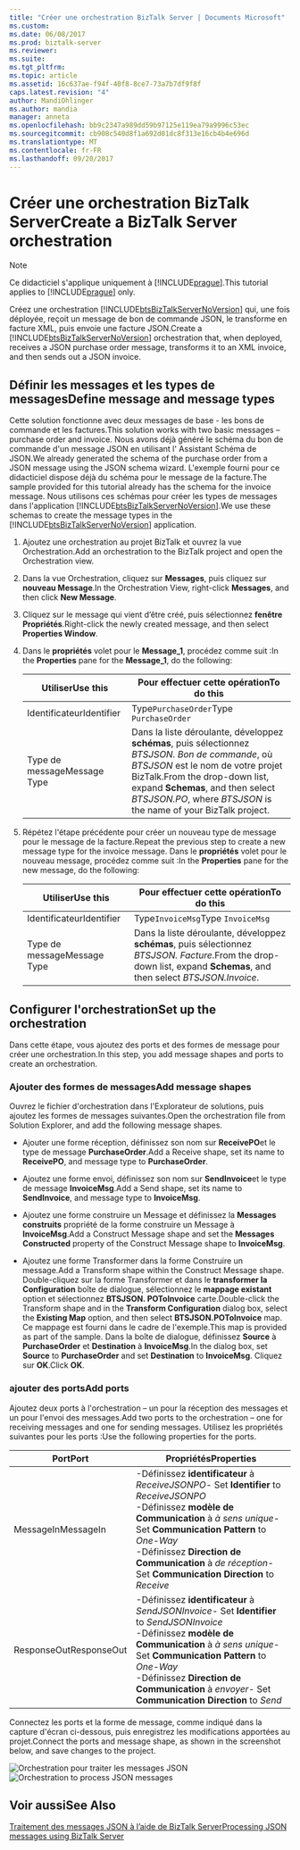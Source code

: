 ```yaml
---
title: "Créer une orchestration BizTalk Server | Documents Microsoft"
ms.custom: 
ms.date: 06/08/2017
ms.prod: biztalk-server
ms.reviewer: 
ms.suite: 
ms.tgt_pltfrm: 
ms.topic: article
ms.assetid: 16c637ae-f94f-40f8-8ce7-73a7b7df9f8f
caps.latest.revision: "4"
author: MandiOhlinger
ms.author: mandia
manager: anneta
ms.openlocfilehash: bb9c2347a989dd59b97125e119ea79a9996c53ec
ms.sourcegitcommit: cb908c540d8f1a692d01dc8f313e16cb4b4e696d
ms.translationtype: MT
ms.contentlocale: fr-FR
ms.lasthandoff: 09/20/2017
---
```

# <a name="create-a-biztalk-server-orchestration"></a><span data-ttu-id="2d1bc-102">Créer une orchestration BizTalk Server</span><span class="sxs-lookup"><span data-stu-id="2d1bc-102">Create a BizTalk Server orchestration</span></span>
> [!NOTE]
>  <span data-ttu-id="2d1bc-103">Ce didacticiel s'applique uniquement à [!INCLUDE[prague](../includes/prague-md.md)].</span><span class="sxs-lookup"><span data-stu-id="2d1bc-103">This tutorial applies to [!INCLUDE[prague](../includes/prague-md.md)] only.</span></span>  
  
 <span data-ttu-id="2d1bc-104">Créez une orchestration [!INCLUDE[btsBizTalkServerNoVersion](../includes/btsbiztalkservernoversion-md.md)] qui, une fois déployée, reçoit un message de bon de commande JSON, le transforme en facture XML, puis envoie une facture JSON.</span><span class="sxs-lookup"><span data-stu-id="2d1bc-104">Create a [!INCLUDE[btsBizTalkServerNoVersion](../includes/btsbiztalkservernoversion-md.md)] orchestration that, when deployed, receives a JSON purchase order message, transforms it to an XML invoice, and then sends out a JSON invoice.</span></span>  
  
## <a name="define-message-and-message-types"></a><span data-ttu-id="2d1bc-105">Définir les messages et les types de messages</span><span class="sxs-lookup"><span data-stu-id="2d1bc-105">Define message and message types</span></span>  
 <span data-ttu-id="2d1bc-106">Cette solution fonctionne avec deux messages de base - les bons de commande et les factures.</span><span class="sxs-lookup"><span data-stu-id="2d1bc-106">This solution works with two basic messages – purchase order and invoice.</span></span> <span data-ttu-id="2d1bc-107">Nous avons déjà généré le schéma du bon de commande d'un message JSON en utilisant l' Assistant Schéma de JSON.</span><span class="sxs-lookup"><span data-stu-id="2d1bc-107">We already generated the schema of the purchase order from a JSON message using the JSON schema wizard.</span></span> <span data-ttu-id="2d1bc-108">L'exemple fourni pour ce didacticiel dispose déjà du schéma pour le message de la facture.</span><span class="sxs-lookup"><span data-stu-id="2d1bc-108">The sample provided for this tutorial already has the schema for the invoice message.</span></span> <span data-ttu-id="2d1bc-109">Nous utilisons ces schémas pour créer les types de messages dans l'application [!INCLUDE[btsBizTalkServerNoVersion](../includes/btsbiztalkservernoversion-md.md)].</span><span class="sxs-lookup"><span data-stu-id="2d1bc-109">We use these schemas to create the message types in the [!INCLUDE[btsBizTalkServerNoVersion](../includes/btsbiztalkservernoversion-md.md)] application.</span></span>  
  
1.  <span data-ttu-id="2d1bc-110">Ajoutez une orchestration au projet BizTalk et ouvrez la vue Orchestration.</span><span class="sxs-lookup"><span data-stu-id="2d1bc-110">Add an orchestration to the BizTalk project and open the Orchestration view.</span></span>  
  
2.  <span data-ttu-id="2d1bc-111">Dans la vue Orchestration, cliquez sur **Messages**, puis cliquez sur **nouveau Message**.</span><span class="sxs-lookup"><span data-stu-id="2d1bc-111">In the Orchestration View, right-click **Messages**, and then click **New Message**.</span></span>  
  
3.  <span data-ttu-id="2d1bc-112">Cliquez sur le message qui vient d’être créé, puis sélectionnez **fenêtre Propriétés**.</span><span class="sxs-lookup"><span data-stu-id="2d1bc-112">Right-click the newly created message, and then select **Properties Window**.</span></span>  
  
4.  <span data-ttu-id="2d1bc-113">Dans le **propriétés** volet pour le **Message_1**, procédez comme suit :</span><span class="sxs-lookup"><span data-stu-id="2d1bc-113">In the **Properties** pane for the **Message_1**, do the following:</span></span>  
  
    |<span data-ttu-id="2d1bc-114">Utiliser</span><span class="sxs-lookup"><span data-stu-id="2d1bc-114">Use this</span></span>|<span data-ttu-id="2d1bc-115">Pour effectuer cette opération</span><span class="sxs-lookup"><span data-stu-id="2d1bc-115">To do this</span></span>|  
    |--------------|----------------|  
    |<span data-ttu-id="2d1bc-116">Identificateur</span><span class="sxs-lookup"><span data-stu-id="2d1bc-116">Identifier</span></span>|<span data-ttu-id="2d1bc-117">Type`PurchaseOrder`</span><span class="sxs-lookup"><span data-stu-id="2d1bc-117">Type `PurchaseOrder`</span></span>|  
    |<span data-ttu-id="2d1bc-118">Type de message</span><span class="sxs-lookup"><span data-stu-id="2d1bc-118">Message Type</span></span>|<span data-ttu-id="2d1bc-119">Dans la liste déroulante, développez **schémas**, puis sélectionnez *BTSJSON. Bon de commande*, où *BTSJSON* est le nom de votre projet BizTalk.</span><span class="sxs-lookup"><span data-stu-id="2d1bc-119">From the drop-down list, expand **Schemas**, and then select *BTSJSON.PO*, where *BTSJSON* is the name of your BizTalk project.</span></span>|  
  
5.  <span data-ttu-id="2d1bc-120">Répétez l'étape précédente pour créer un nouveau type de message pour le message de la facture.</span><span class="sxs-lookup"><span data-stu-id="2d1bc-120">Repeat the previous step to create a new message type for the invoice message.</span></span> <span data-ttu-id="2d1bc-121">Dans le **propriétés** volet pour le nouveau message, procédez comme suit :</span><span class="sxs-lookup"><span data-stu-id="2d1bc-121">In the **Properties** pane for the new message, do the following:</span></span>  
  
    |<span data-ttu-id="2d1bc-122">Utiliser</span><span class="sxs-lookup"><span data-stu-id="2d1bc-122">Use this</span></span>|<span data-ttu-id="2d1bc-123">Pour effectuer cette opération</span><span class="sxs-lookup"><span data-stu-id="2d1bc-123">To do this</span></span>|  
    |--------------|----------------|  
    |<span data-ttu-id="2d1bc-124">Identificateur</span><span class="sxs-lookup"><span data-stu-id="2d1bc-124">Identifier</span></span>|<span data-ttu-id="2d1bc-125">Type`InvoiceMsg`</span><span class="sxs-lookup"><span data-stu-id="2d1bc-125">Type `InvoiceMsg`</span></span>|  
    |<span data-ttu-id="2d1bc-126">Type de message</span><span class="sxs-lookup"><span data-stu-id="2d1bc-126">Message Type</span></span>|<span data-ttu-id="2d1bc-127">Dans la liste déroulante, développez **schémas**, puis sélectionnez *BTSJSON. Facture*.</span><span class="sxs-lookup"><span data-stu-id="2d1bc-127">From the drop-down list, expand **Schemas**, and then select *BTSJSON.Invoice*.</span></span>|  
  
## <a name="set-up-the-orchestration"></a><span data-ttu-id="2d1bc-128">Configurer l'orchestration</span><span class="sxs-lookup"><span data-stu-id="2d1bc-128">Set up the orchestration</span></span>  
 <span data-ttu-id="2d1bc-129">Dans cette étape, vous ajoutez des ports et des formes de message pour créer une orchestration.</span><span class="sxs-lookup"><span data-stu-id="2d1bc-129">In this step, you add message shapes and ports to create an orchestration.</span></span>  
  
### <a name="add-message-shapes"></a><span data-ttu-id="2d1bc-130">Ajouter des formes de messages</span><span class="sxs-lookup"><span data-stu-id="2d1bc-130">Add message shapes</span></span>  
 <span data-ttu-id="2d1bc-131">Ouvrez le fichier d'orchestration dans l'Explorateur de solutions, puis ajoutez les formes de messages suivantes.</span><span class="sxs-lookup"><span data-stu-id="2d1bc-131">Open the orchestration file from Solution Explorer, and add the following message shapes.</span></span>  
  
-   <span data-ttu-id="2d1bc-132">Ajouter une forme réception, définissez son nom sur **ReceivePO**et le type de message **PurchaseOrder**.</span><span class="sxs-lookup"><span data-stu-id="2d1bc-132">Add a Receive shape, set its name to **ReceivePO**, and message type to **PurchaseOrder**.</span></span>  
  
-   <span data-ttu-id="2d1bc-133">Ajoutez une forme envoi, définissez son nom sur **SendInvoice**et le type de message **InvoiceMsg**.</span><span class="sxs-lookup"><span data-stu-id="2d1bc-133">Add a Send shape, set its name to **SendInvoice**, and message type to **InvoiceMsg**.</span></span>  
  
-   <span data-ttu-id="2d1bc-134">Ajoutez une forme construire un Message et définissez la **Messages construits** propriété de la forme construire un Message à **InvoiceMsg**.</span><span class="sxs-lookup"><span data-stu-id="2d1bc-134">Add a Construct Message shape and set the **Messages Constructed** property of the Construct Message shape to **InvoiceMsg**.</span></span>  
  
-   <span data-ttu-id="2d1bc-135">Ajoutez une forme Transformer dans la forme Construire un message.</span><span class="sxs-lookup"><span data-stu-id="2d1bc-135">Add a Transform shape within the Construct Message shape.</span></span> <span data-ttu-id="2d1bc-136">Double-cliquez sur la forme Transformer et dans le **transformer la Configuration** boîte de dialogue, sélectionnez le **mappage existant** option et sélectionnez **BTSJSON. POToInvoice** carte.</span><span class="sxs-lookup"><span data-stu-id="2d1bc-136">Double-click the Transform shape and in the **Transform Configuration** dialog box, select the **Existing Map** option, and then select **BTSJSON.POToInvoice** map.</span></span> <span data-ttu-id="2d1bc-137">Ce mappage est fourni dans le cadre de l'exemple.</span><span class="sxs-lookup"><span data-stu-id="2d1bc-137">This map is provided as part of the sample.</span></span> <span data-ttu-id="2d1bc-138">Dans la boîte de dialogue, définissez **Source** à **PurchaseOrder** et **Destination** à **InvoiceMsg**.</span><span class="sxs-lookup"><span data-stu-id="2d1bc-138">In the dialog box, set **Source** to **PurchaseOrder** and set **Destination** to **InvoiceMsg**.</span></span> <span data-ttu-id="2d1bc-139">Cliquez sur **OK**.</span><span class="sxs-lookup"><span data-stu-id="2d1bc-139">Click **OK**.</span></span>  
  
### <a name="add-ports"></a><span data-ttu-id="2d1bc-140">ajouter des ports</span><span class="sxs-lookup"><span data-stu-id="2d1bc-140">Add ports</span></span>  
 <span data-ttu-id="2d1bc-141">Ajoutez deux ports à l'orchestration – un pour la réception des messages et un pour l'envoi des messages.</span><span class="sxs-lookup"><span data-stu-id="2d1bc-141">Add two ports to the orchestration – one for receiving messages and one for sending messages.</span></span> <span data-ttu-id="2d1bc-142">Utilisez les propriétés suivantes pour les ports :</span><span class="sxs-lookup"><span data-stu-id="2d1bc-142">Use the following properties for the ports.</span></span>  
  
|<span data-ttu-id="2d1bc-143">Port</span><span class="sxs-lookup"><span data-stu-id="2d1bc-143">Port</span></span>|<span data-ttu-id="2d1bc-144">Propriétés</span><span class="sxs-lookup"><span data-stu-id="2d1bc-144">Properties</span></span>|  
|----------|----------------|  
|<span data-ttu-id="2d1bc-145">MessageIn</span><span class="sxs-lookup"><span data-stu-id="2d1bc-145">MessageIn</span></span>|<span data-ttu-id="2d1bc-146">-Définissez **identificateur** à *ReceiveJSONPO*</span><span class="sxs-lookup"><span data-stu-id="2d1bc-146">-   Set **Identifier** to *ReceiveJSONPO*</span></span><br /><span data-ttu-id="2d1bc-147">-Définissez **modèle de Communication** à *à sens unique*</span><span class="sxs-lookup"><span data-stu-id="2d1bc-147">-   Set **Communication Pattern** to *One-Way*</span></span><br /><span data-ttu-id="2d1bc-148">-Définissez **Direction de Communication** à *de réception*</span><span class="sxs-lookup"><span data-stu-id="2d1bc-148">-   Set **Communication Direction** to *Receive*</span></span>|  
|<span data-ttu-id="2d1bc-149">ResponseOut</span><span class="sxs-lookup"><span data-stu-id="2d1bc-149">ResponseOut</span></span>|<span data-ttu-id="2d1bc-150">-Définissez **identificateur** à *SendJSONInvoice*</span><span class="sxs-lookup"><span data-stu-id="2d1bc-150">-   Set **Identifier** to *SendJSONInvoice*</span></span><br /><span data-ttu-id="2d1bc-151">-Définissez **modèle de Communication** à *à sens unique*</span><span class="sxs-lookup"><span data-stu-id="2d1bc-151">-   Set **Communication Pattern** to *One-Way*</span></span><br /><span data-ttu-id="2d1bc-152">-Définissez **Direction de Communication** à *envoyer*</span><span class="sxs-lookup"><span data-stu-id="2d1bc-152">-   Set **Communication Direction** to *Send*</span></span>|  
  
 <span data-ttu-id="2d1bc-153">Connectez les ports et la forme de message, comme indiqué dans la capture d'écran ci-dessous, puis enregistrez les modifications apportées au projet.</span><span class="sxs-lookup"><span data-stu-id="2d1bc-153">Connect the ports and message shape, as shown in the screenshot below, and save changes to the project.</span></span>  
  
 <span data-ttu-id="2d1bc-154">![Orchestration pour traiter les messages JSON](../core/media/btsjson-orchestration.png "BTSJSON_Orchestration")</span><span class="sxs-lookup"><span data-stu-id="2d1bc-154">![Orchestration to process JSON messages](../core/media/btsjson-orchestration.png "BTSJSON_Orchestration")</span></span>  
  
## <a name="see-also"></a><span data-ttu-id="2d1bc-155">Voir aussi</span><span class="sxs-lookup"><span data-stu-id="2d1bc-155">See Also</span></span>  
 [<span data-ttu-id="2d1bc-156">Traitement des messages JSON à l’aide de BizTalk Server</span><span class="sxs-lookup"><span data-stu-id="2d1bc-156">Processing JSON messages using BizTalk Server</span></span>](../core/processing-json-messages-using-biztalk-server.md)